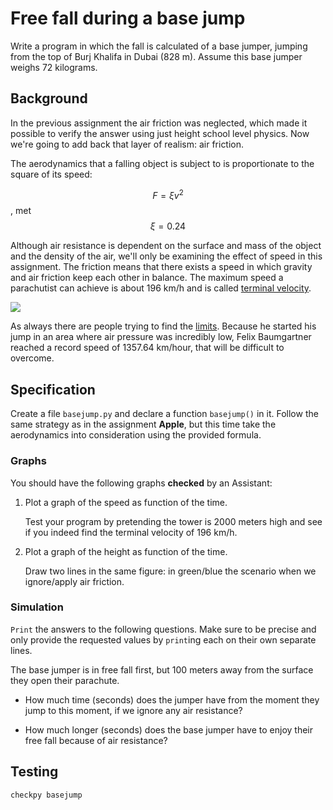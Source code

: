 # Free fall during a base jump

Write a program in which the fall is calculated of a base jumper, jumping from the top of Burj Khalifa in Dubai (828 m). Assume this base jumper weighs 72 kilograms.


## Background

In the previous assignment the air friction was neglected, which made it possible to verify the answer using just height school level physics. Now we're going to add back that layer of realism: air friction.

The aerodynamics that a falling object is subject to is proportionate to the square of its speed:

$$F = \xi v^2$$, met $$ \xi = 0.24$$

Although air resistance is dependent on the surface and mass of the object and the density of the air, we'll only be examining the effect of speed in this assignment. The friction means that there exists a speed in which gravity and air friction keep each other in balance. The maximum speed a parachutist can achieve is about 196 km/h and is called [terminal velocity](https://en.wikipedia.org/wiki/Terminal_velocity). 

![](Freefall.png)

As always there are people trying to find the [limits](https://en.wikipedia.org/wiki/Speed_skydiving). Because he started his jump in an area where air pressure was incredibly low, Felix Baumgartner reached a record speed of 1357.64 km/hour, that will be difficult to overcome.


## Specification

Create a file `basejump.py` and declare a function `basejump()` in it. Follow the same strategy as in the assignment **Apple**, but this time take the aerodynamics into consideration using the provided formula.

### Graphs

You should have the following graphs **checked** by an Assistant:

1. Plot a graph of the speed as function of the time.

    Test your program by pretending the tower is 2000 meters high and see if you indeed find the terminal velocity of 196 km/h.

2. Plot a graph of the height as function of the time.

    Draw two lines in the same figure: in green/blue the scenario when we ignore/apply air friction.

### Simulation

`Print` the answers to the following questions. Make sure to be precise and only provide the requested values by `print`ing each on their own separate lines.

The base jumper is in free fall first, but 100 meters away from the surface they open their parachute.

* How much time (seconds) does the jumper have from the moment they jump to this moment, if we ignore any air resistance?

* How much longer (seconds) does the base jumper have to enjoy their free fall because of air resistance?

## Testing

	checkpy basejump
